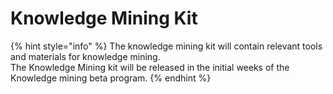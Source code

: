 # Knowledge Mining Kit

{% hint style="info" %}
The knowledge mining kit will contain relevant tools and materials for knowledge mining.\
The Knowledge Mining kit will be released in the initial weeks of the Knowledge mining beta program.
{% endhint %}

